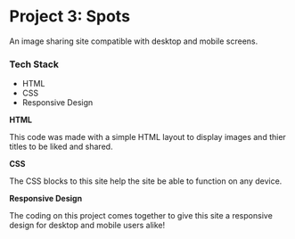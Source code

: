 # Project 3: Spots

An image sharing site compatible with desktop and mobile screens.

### Tech Stack

- HTML
- CSS
- Responsive Design

**HTML**

This code was made with a simple HTML layout to display images and thier titles to be liked and shared.

**CSS**

The CSS blocks to this site help the site be able to function on any device.

**Responsive Design**

The coding on this project comes together to give this site a responsive design for desktop and mobile users alike!
